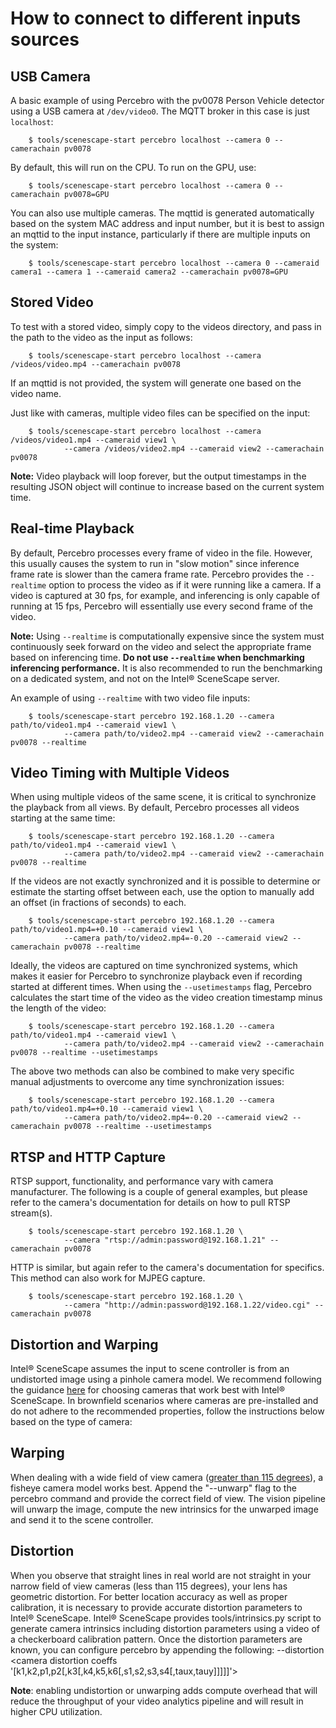 # How to connect to different inputs sources

## USB Camera

A basic example of using Percebro with the pv0078 Person Vehicle detector using a USB camera at `/dev/video0`. The MQTT broker in this case is just `localhost`:

        $ tools/scenescape-start percebro localhost --camera 0 --camerachain pv0078

By default, this will run on the CPU. To run on the GPU, use:

        $ tools/scenescape-start percebro localhost --camera 0 --camerachain pv0078=GPU

You can also use multiple cameras. The mqttid is generated automatically based on the system MAC address and input number, but it is best to assign an mqttid to the input instance, particularly if there are multiple inputs on the system:

        $ tools/scenescape-start percebro localhost --camera 0 --cameraid camera1 --camera 1 --cameraid camera2 --camerachain pv0078=GPU

## Stored Video

To test with a stored video, simply copy to the videos directory, and pass in the path to the video as the input as follows:

        $ tools/scenescape-start percebro localhost --camera /videos/video.mp4 --camerachain pv0078

If an mqttid is not provided, the system will generate one based on the video name.

Just like with cameras, multiple video files can be specified on the input:

        $ tools/scenescape-start percebro localhost --camera /videos/video1.mp4 --cameraid view1 \
                --camera /videos/video2.mp4 --cameraid view2 --camerachain pv0078

**Note:** Video playback will loop forever, but the output timestamps in the resulting JSON object will continue to increase based on the current system time.

## Real-time Playback

By default, Percebro processes every frame of video in the file. However, this usually causes the system to run in "slow motion" since inference frame rate is slower than the camera frame rate. Percebro provides the `--realtime` option to process the video as if it were running like a camera. If a video is captured at 30 fps, for example, and inferencing is only capable of running at 15 fps, Percebro will essentially use every second frame of the video.

**Note:** Using `--realtime` is computationally expensive since the system must continuously seek forward on the video and select the appropriate frame based on inferencing time. **Do not use `--realtime` when benchmarking inferencing performance.** It is also recommended to run the benchmarking on a dedicated system, and not on the Intel® SceneScape server.

An example of using `--realtime` with two video file inputs:

        $ tools/scenescape-start percebro 192.168.1.20 --camera path/to/video1.mp4 --cameraid view1 \
                --camera path/to/video2.mp4 --cameraid view2 --camerachain pv0078 --realtime

## Video Timing with Multiple Videos

When using multiple videos of the same scene, it is critical to synchronize the playback from all views. By default, Percebro processes all videos starting at the same time:

        $ tools/scenescape-start percebro 192.168.1.20 --camera path/to/video1.mp4 --cameraid view1 \
                --camera path/to/video2.mp4 --cameraid view2 --camerachain pv0078 --realtime

If the videos are not exactly synchronized and it is possible to determine or estimate the starting offset between each, use the option to manually add an offset (in fractions of seconds) to each.

        $ tools/scenescape-start percebro 192.168.1.20 --camera path/to/video1.mp4=+0.10 --cameraid view1 \
                --camera path/to/video2.mp4=-0.20 --cameraid view2 --camerachain pv0078 --realtime

Ideally, the videos are captured on time synchronized systems, which makes it easier for Percebro to synchronize playback even if recording started at different times.
When using the `--usetimestamps` flag, Percebro calculates the start time of the video as the video creation timestamp minus the length of the video:

        $ tools/scenescape-start percebro 192.168.1.20 --camera path/to/video1.mp4 --cameraid view1 \
                --camera path/to/video2.mp4 --cameraid view2 --camerachain pv0078 --realtime --usetimestamps

The above two methods can also be combined to make very specific manual adjustments to overcome any time synchronization issues:

        $ tools/scenescape-start percebro 192.168.1.20 --camera path/to/video1.mp4=+0.10 --cameraid view1 \
                --camera path/to/video2.mp4=-0.20 --cameraid view2 --camerachain pv0078 --realtime --usetimestamps

## RTSP and HTTP Capture

RTSP support, functionality, and performance vary with camera manufacturer. The following is a couple of general examples, but please refer to the camera's documentation for details on how to pull RTSP stream(s).

        $ tools/scenescape-start percebro 192.168.1.20 \
                --camera "rtsp://admin:password@192.168.1.21" --camerachain pv0078

HTTP is similar, but again refer to the camera's documentation for specifics. This method can also work for MJPEG capture.

        $ tools/scenescape-start percebro 192.168.1.20 \
                --camera "http://admin:password@192.168.1.22/video.cgi" --camerachain pv0078

## Distortion and Warping

Intel® SceneScape assumes the input to scene controller is from an undistorted image using a pinhole camera model. We recommend following the guidance [here](https://github.com/open-edge-platform/scenescape/blob/main/docs/user-guide/How-to-create-new-scene.md#camera-selection-considerations) for choosing cameras that work best with Intel® SceneScape. In brownfield scenarios where cameras are pre-installed and do not adhere to the recommended properties, follow the instructions below based on the type of camera:

## Warping
When dealing with a wide field of view camera ([greater than 115 degrees](https://www.mathworks.com/help/vision/ug/fisheye-calibration-basics.html)), a fisheye camera model works best. Append the "--unwarp" flag to the percebro command and provide the correct field of view. The vision pipeline will unwarp the image, compute the new intrinsics for the unwarped image and send it to the scene controller.

## Distortion
When you observe that straight lines in real world are not straight in your narrow field of view cameras (less than 115 degrees), your lens has geometric distortion. For better location accuracy as well as proper calibration, it is necessary to provide accurate distortion parameters to Intel® SceneScape. Intel® SceneScape provides tools/intrinsics.py script to generate camera intrinsics including distortion parameters using a video of a checkerboard calibration pattern. Once the distortion parameters are known, you can configure percebro by appending the following:
        --distortion <camera distortion coeffs '[k1,k2,p1,p2[,k3[,k4,k5,k6[,s1,s2,s3,s4[,taux,tauy]]]]]'>

**Note**: enabling undistortion or unwarping adds compute overhead that will reduce the throughput of your video analytics pipeline and will result in higher CPU utilization.
